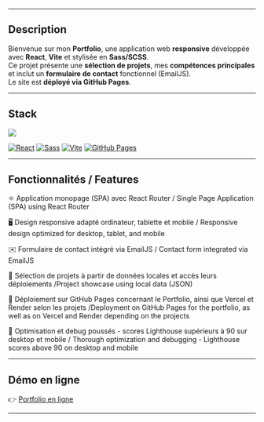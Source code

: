 


---

## Description
Bienvenue sur mon **Portfolio**, une application web **responsive** développée avec **React**, **Vite** et stylisée en **Sass/SCSS**.  
Ce projet présente une **sélection de projets**, mes **compétences principales** et inclut un **formulaire de contact** fonctionnel (EmailJS).  
Le site est **déployé via GitHub Pages**.


---
## Stack

 <img src="https://skillicons.dev/icons?i=react,js,sass,css,html,vite,github,githubactions" />
 
[![React](https://img.shields.io/badge/React-18.0.0-61DAFB?logo=react&logoColor=white)](https://reactjs.org/) 
[![Sass](https://img.shields.io/badge/Sass/SCSS-CC6699?logo=sass&logoColor=white)](https://sass-lang.com/)
[![Vite](https://img.shields.io/badge/Vite-4.0-646CFF?logo=vite&logoColor=white)](https://vitejs.dev/) 
[![GitHub Pages](https://img.shields.io/badge/Déployé-GitHub%20Pages-181717?logo=github)](https://ton-utilisateur.github.io/ton-repo)


---
## Fonctionnalités / Features
⚛️ Application monopage (SPA) avec React Router /  Single Page Application (SPA) using React Router

🖥️ Design responsive adapté ordinateur, tablette et mobile / Responsive design optimized for desktop, tablet, and mobile

✉️ Formulaire de contact intégré via EmailJS /  Contact form integrated via EmailJS

📂 Sélection de projets à partir de données locales et accès leurs déploiements /Project showcase using local data (JSON)

🚀 Déploiement sur GitHub Pages concernant le Portfolio, ainsi que Vercel et Render selon les projets  /Deployment on GitHub Pages for the portfolio, as well as on Vercel and Render depending on the projects

🔧 Optimisation et debug poussés - scores Lighthouse supérieurs à 90 sur desktop et mobile / Thorough optimization and debugging - Lighthouse scores above 90 on desktop and mobile



---

## Démo en ligne
👉 [Portfolio en ligne](https://baptfr.github.io/portfolio/)

---

